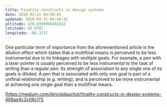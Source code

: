 ```yaml
---
title: Finality constructs in design systems
date: 2018-03-21 04:58:41
updated: 2018-03-21 04:58:41
altitude: 228.6999969482422
latitude: 43.0787
longitude: -89.3717
---
```

One particular term of importance from the aforementioned article is the dilution effect which states that a multifinal means is perceived to be less instrumental due to its linkages with multiple goals. For example, a pen with a laser pointer is usually perceived to be less instrumental to the task of writing than a regular pen. Its strength of association to any single one of its goals is diluted. A pen that is associated with only one goal is part of a unifinal relationship (e.g. writing), and is perceived to be more instrumental at achieving one single goal than a multifinal means.

[https://medium.com/@nickdauchot/finality-constructs-in-design-systems-466ae4c2c06c][1]

[1]: https://medium.com/@nickdauchot/finality-constructs-in-design-systems-466ae4c2c06c